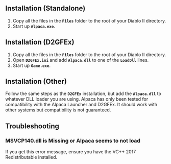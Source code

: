 ## Installation (Standalone)

1. Copy all the files in the **`Files`** folder to the root of your Diablo II directory.
2. Start up **`Alpaca.exe`**.
 
## Installation (D2GFEx)

1. Copy all the files in the **`Files`** folder to the root of your Diablo II directory.
2. Open **`D2GFEx.ini`** and add **`Alpaca.dll`** to one of the **`LoadDll`** lines.
3. Start up **`Game.exe`**.

## Installation (Other)

Follow the same steps as the **`D2GFEx`** installation, but add the **`Alpaca.dll`** to
whatever DLL loader you are using. Alpaca has only been tested for compatibility with
the Alpaca Launcher and D2GFEx. It should work with other systems but compatibility
is not guaranteed.

## Troubleshooting

### MSVCP140.dll is Missing or Alpaca seems to not load

If you get this error message, ensure you have the VC++ 2017 Redistributable installed.